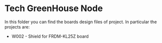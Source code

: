 # Tech GreenHouse Node

In this folder you can find the boards design files of project. In particular the projects are:
* W002 - Shield for FRDM-KL25Z board
